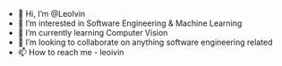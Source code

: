 - 👋 Hi, I’m @LeoIvin
- 👀 I’m interested in Software Engineering & Machine Learning
- 🌱 I’m currently learning Computer Vision
- 💞️ I’m looking to collaborate on anything software engineering related
- 📫 How to reach me - leoivin

<!---
LeoIvin/LeoIvin is a ✨ special ✨ repository because its `README.md` (this file) appears on your GitHub profile.
You can click the Preview link to take a look at your changes.
--->
